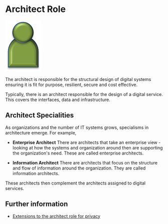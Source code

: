 <!-- SPDX-License-Identifier: Apache-2.0 -->

# Architect Role

![Icon](architect-role.png)

The architect is responsible for the structural design of digital systems
ensuring it is fit for purpose, resilient, secure and cost effective.

Typically, there is an architect responsible for the design of a digital
service.  This covers the interfaces, data and infrastructure.

## Architect Specialities

As organizations and the number of IT systems grows, specialisms in architecture
emerge.  For example,

* **Enterprise Architect**
There are architects that take an enterprise view - looking at how the
systems and organization around then are supporting the organization's need.
These are called enterprise architects.

* **Information Architect**
There are architects that focus on the structure and flow of information
around the organization.  They are called information architects.

These architects then complement the architects assigned to digital services.

## Further information

* [Extensions to the architect role for privacy](../../data-privacy-pack/role-extensions-for-privacy.md)